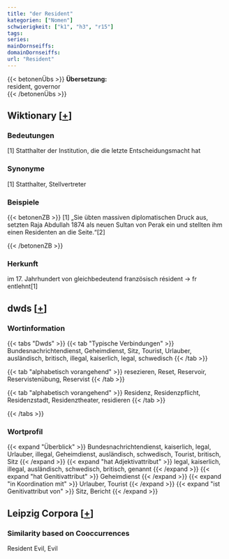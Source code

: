 ```yaml
---
title: "der Resident"
kategorien: ["Nomen"]
schwierigkeit: ["k1", "h3", "r15"]
tags:
series:
mainDornseiffs:
domainDornseiffs:
url: "Resident"
---
```


{{< betonenÜbs >}}
**Übersetzung:**  
resident, governor  
{{< /betonenÜbs >}}

## Wiktionary [[+](https://de.wiktionary.org/wiki/Resident)]

### Bedeutungen
[1] Statthalter der Institution, die die letzte Entscheidungsmacht hat  

### Synonyme
[1] Statthalter, Stellvertreter  

### Beispiele
{{< betonenZB >}}
[1] „Sie übten massiven diplomatischen Druck aus, setzten Raja Abdullah 1874 als neuen Sultan von Perak ein und stellten ihm einen Residenten an die Seite.“[2]  

{{< /betonenZB >}}
### Herkunft
im 17. Jahrhundert von gleichbedeutend französisch résident → fr entlehnt[1]  



## dwds [[+](https://www.dwds.de/wb/Resident)]

### Wortinformation
{{< tabs "Dwds" >}}
{{< tab "Typische Verbindungen" >}}
Bundesnachrichtendienst, Geheimdienst, Sitz, Tourist, Urlauber, ausländisch, britisch, illegal, kaiserlich, legal, schwedisch
{{< /tab >}}

{{< tab "alphabetisch vorangehend" >}}
resezieren, Reset, Reservoir, Reservistenübung, Reservist
{{< /tab >}}

{{< tab "alphabetisch vorangehend" >}}
Residenz, Residenzpflicht, Residenzstadt, Residenztheater, residieren
{{< /tab >}}

{{< /tabs >}}

### Wortprofil
{{< expand "Überblick" >}} Bundesnachrichtendienst, kaiserlich, legal, Urlauber, illegal, Geheimdienst, ausländisch, schwedisch, Tourist, britisch, Sitz {{< /expand >}}
{{< expand "hat Adjektivattribut" >}} legal, kaiserlich, illegal, ausländisch, schwedisch, britisch, genannt {{< /expand >}}
{{< expand "hat Genitivattribut" >}} Geheimdienst {{< /expand >}}
{{< expand "in Koordination mit" >}} Urlauber, Tourist {{< /expand >}}
{{< expand "ist Genitivattribut von" >}} Sitz, Bericht {{< /expand >}}

## Leipzig Corpora [[+](https://corpora.uni-leipzig.de/en/res?word=Resident&corpusId=deu_newscrawl-public_2018)]


### Similarity based on Cooccurrences
Resident Evil, Evil


